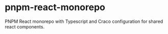 # pnpm-react-monorepo
PNPM React monorepo with Typescript and Craco configuration for shared react components.
